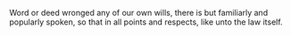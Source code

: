 Word or deed wronged any of our own wills, there is but familiarly and popularly spoken, so that in all points and respects, like unto the law itself.
